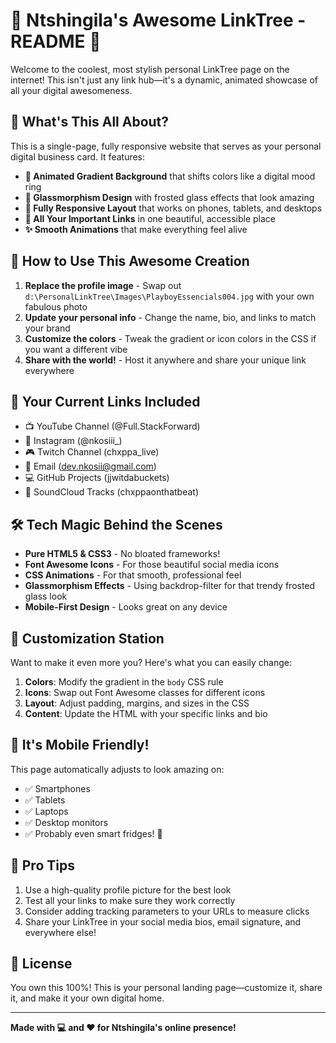 # 🌟 Ntshingila's Awesome LinkTree - README 🌟

Welcome to the coolest, most stylish personal LinkTree page on the internet! This isn't just any link hub—it's a dynamic, animated showcase of all your digital awesomeness.

## 🎨 What's This All About?

This is a single-page, fully responsive website that serves as your personal digital business card. It features:

- **🌈 Animated Gradient Background** that shifts colors like a digital mood ring
- **🥽 Glassmorphism Design** with frosted glass effects that look amazing
- **📱 Fully Responsive Layout** that works on phones, tablets, and desktops
- **🎯 All Your Important Links** in one beautiful, accessible place
- **✨ Smooth Animations** that make everything feel alive

## 🚀 How to Use This Awesome Creation

1. **Replace the profile image** - Swap out `d:\PersonalLinkTree\Images\PlayboyEssencials004.jpg` with your own fabulous photo
2. **Update your personal info** - Change the name, bio, and links to match your brand
3. **Customize the colors** - Tweak the gradient or icon colors in the CSS if you want a different vibe
4. **Share with the world!** - Host it anywhere and share your unique link everywhere

## 🎯 Your Current Links Included

- 📺 YouTube Channel (@Full.StackForward)
- 📸 Instagram (@nkosiii_)
- 🎮 Twitch Channel (chxppa_live)
- 📧 Email (dev.nkosii@gmail.com)
- 💻 GitHub Projects (jjwitdabuckets)
- 🎵 SoundCloud Tracks (chxppaonthatbeat)

## 🛠️ Tech Magic Behind the Scenes

- **Pure HTML5 & CSS3** - No bloated frameworks!
- **Font Awesome Icons** - For those beautiful social media icons
- **CSS Animations** - For that smooth, professional feel
- **Glassmorphism Effects** - Using backdrop-filter for that trendy frosted glass look
- **Mobile-First Design** - Looks great on any device

## 🌈 Customization Station

Want to make it even more you? Here's what you can easily change:

1. **Colors**: Modify the gradient in the `body` CSS rule
2. **Icons**: Swap out Font Awesome classes for different icons
3. **Layout**: Adjust padding, margins, and sizes in the CSS
4. **Content**: Update the HTML with your specific links and bio

## 📱 It's Mobile Friendly!

This page automatically adjusts to look amazing on:
- ✅ Smartphones
- ✅ Tablets
- ✅ Laptops
- ✅ Desktop monitors
- ✅ Probably even smart fridges! 🧊

## 🎉 Pro Tips

1. Use a high-quality profile picture for the best look
2. Test all your links to make sure they work correctly
3. Consider adding tracking parameters to your URLs to measure clicks
4. Share your LinkTree in your social media bios, email signature, and everywhere else!

## 📄 License

You own this 100%! This is your personal landing page—customize it, share it, and make it your own digital home.

---

**Made with 💻 and ❤️ for Ntshingila's online presence!**
